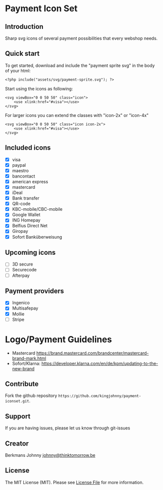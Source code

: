 # Payment Icon Set

## Introduction
Sharp svg icons of several payment possibilities that every webshop needs.


##  Quick start

To get started, download and include the "payment sprite svg" in the body of your html:

    <?php include("assets/svg/payment-sprite.svg"); ?>

Start using the icons as following:

    <svg viewBox="0 0 50 50" class="icon">
        <use xlink:href="#visa"></use>
    </svg>

For larger icons you can extend the classes with "icon-2x" or "icon-4x"

    <svg viewBox="0 0 50 50" class="icon icon-2x">
        <use xlink:href="#visa"></use>
    </svg>

## Included icons
- [x] visa
- [x] paypal
- [x] maestro
- [x] bancontact
- [x] american express
- [x] mastercard
- [x] iDeal
- [x] Bank transfer
- [x] QR-code
- [x] KBC-mobile/CBC-mobile
- [x] Google Wallet
- [x] ING Homepay
- [x] Belfius Direct Net
- [x] Giropay
- [x] Sofort Banküberweisung

## Upcoming icons
- [ ] 3D secure
- [ ] Securecode
- [ ] Afterpay

## Payment providers
- [x] Ingenico
- [x] Multisafepay
- [x] Mollie
- [ ] Stripe

# Logo/Payment Guidelines

- Mastercard https://brand.mastercard.com/brandcenter/mastercard-brand-mark.html
- Sofort/Klarna: https://developer.klarna.com/en/de/kpm/updating-to-the-new-brand


## Contribute

Fork the github repository `https://github.com/kingjohnny/payment-iconset.git`.

## Support
If you are having issues, please let us know through git-issues

## Creator
Berkmans Johnny <johnny@thinktomorrow.be>

## License
The MIT License (MIT). Please see [License File](LICENSE.md) for more information.